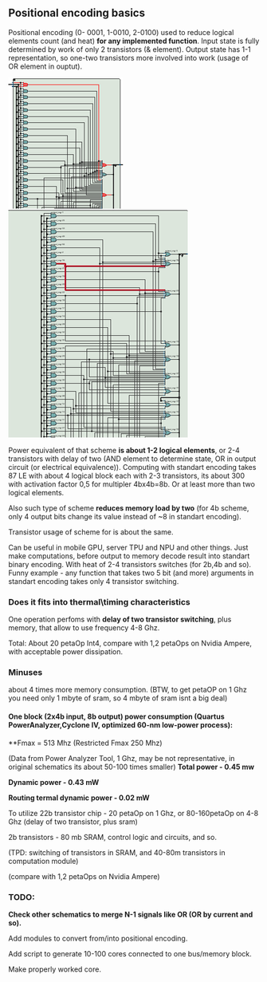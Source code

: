 ## Positional encoding basics

Positional encoding (0- 0001, 1-0010, 2-0100) used to reduce logical elements count (and heat) **for any implemented function**. Input state is fully determined by work of only 2 transistors (& element). Output state has 1-1 representation, so one-two transistors more involved into work (usage of OR element in ouptut).

![add operation](https://raw.githubusercontent.com/ValeryAndreevichPushkarev/PositionalEncoding/main/PositionalEncoding_3b_add_module.png)
![mul operation](https://raw.githubusercontent.com/ValeryAndreevichPushkarev/PositionalEncoding/main/PositionalEncoding_3b_mul_module.png)

Power equivalent of that scheme **is about 1-2 logical elements**, or 2-4 transistors with delay of two (AND element to determine state, OR in output circuit (or electrical equivalence)).
Computing with standart encoding takes 87 LE with about 4 logical block each with 2-3 transistors, its about 300 with activation factor 0,5 for multipler 4bx4b=8b. Or at least more than two logical elements.

Also such type of scheme **reduces memory load by two** (for 4b scheme, only 4 output bits change its value instead of ~8 in standart encoding).

Transistor usage of scheme for is about the same.

Can be useful in mobile GPU, server TPU and NPU and other things. Just make computations, before output to memory decode result into standart binary encoding. With heat of 2-4 transistors switches (for 2b,4b and so). Funny example - any function that takes two 5 bit (and more) arguments in standart encoding takes only 4 transistor switching.

### Does it fits into thermal\timing characteristics
One operation perfoms with **delay of two transistor switching**, plus memory, that allow to use frequency 4-8 Ghz. 

Total: About 20 petaOp Int4, compare with 1,2 petaOps on Nvidia Ampere, with acceptable power dissipation.


### Minuses 
about 4 times more memory consumption. (BTW, to get petaOP on 1 Ghz you need only 1 mbyte of sram, so 4 mbyte of sram isnt a big deal)


#### One block (2x4b input, 8b output) power consumption (Quartus PowerAnalyzer,Cyclone IV, optimized 60-nm low-power process):

**Fmax = 513 Mhz (Restricted Fmax 250 Mhz)

(Data from Power Analyzer Tool, 1 Ghz, may be not representative, in original schematics its about 50-100 times smaller)
**Total power - 0.45 mw**

**Dynamic power - 0.43 mW**

**Routing termal dynamic power - 0.02 mW**


To utilize 22b transistor chip - 20 petaOp on 1 Ghz, or 80-160petaOp on 4-8 Ghz (delay of two transistor, plus sram)

2b transistors - 80 mb SRAM, control logic and circuits, and so.

(TPD: switching of transistors in SRAM, and 40-80m transistors in computation module)

(compare with 1,2 petaOps on Nvidia Ampere)


### TODO:

**Check other schematics to merge N-1 signals like OR (OR by current and so).**

Add modules to convert from/into positional encoding.

Add script to generate 10-100 cores connected to one bus/memory block.

Make properly worked core.
